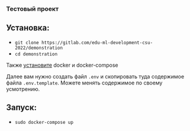 ### Тестовый проект

## Установка:

- `git clone https://gitlab.com/edu-ml-development-csu-2022/demonstration`
- `cd demonstration`

Также [установите](https://docs.docker.com/compose/install/) docker и docker-compose

Далее вам нужно создать файл `.env` и скопировать туда содержимое файла `.env.template`. Можете менять содержимое по своему усмотрению.

## Запуск:

- `sudo docker-compose up`

